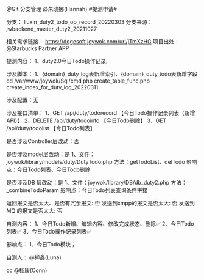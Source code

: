 @Git 分支管理 @朱晓娜(Hannah) #提测申请# 

分支： liuxin_duty2_todo_op_record_20220303
分支来源： jwbackend_master_duty2_20211027

相关需求链接：
https://dogesoft.joywok.com/url/jTmXzHG 
项目出处：@Starbucks Partner APP 

提测内容：
1、duty2.0今日Todo操作记录;

涉及脚本：
1、{domain}_duty_log表新增索引、{domain}_duty_todo表新增字段
cd /var/www/joywok/Sql/cmd
php create_table_func.php create_index_for_duty_log_20220311

涉及配置：无

涉及接口清单：
1、GET /api/duty/todorecord 【今日Todo操作记录列表（新增API）】
2、DELETE /api/duty/todoinfo 【今日Todo删除】
3、GET /api/duty/todolist 【今日Todo列表】

是否涉及Controller层改动：否

是否涉及model层改动：是
1、文件：joywok/library/models/duty/DutyTodo.php
方法：getTodoList、delTodo
影响点：今日Todo列表、今日Todo删除

是否涉及DB 层改动：是
1、文件：joywok/library/DB/db_duty2.php
方法：_combineTodoParam
影响点：今日Todo列表查询条件拼接

返回报文是否太大、是否有冗余报文: 否
发送到xmpp的报文是否太大: 否
发送到MQ 的报文是否太大: 否

自测内容：
1、今日Todo新增、编辑内容、修改完成状态、删除✅
2、今日Todo列表✅
3、今日Todo操作记录列表✅

影响点：
1、今日Todo模块；

自测人： @柳鑫(Luna) 

cc @杨康(Conn) 
